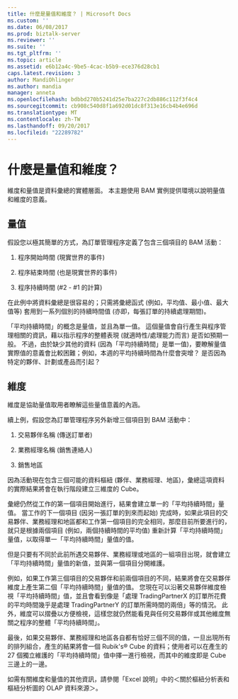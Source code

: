 ```yaml
---
title: 什麼是量值和維度？ | Microsoft Docs
ms.custom: ''
ms.date: 06/08/2017
ms.prod: biztalk-server
ms.reviewer: ''
ms.suite: ''
ms.tgt_pltfrm: ''
ms.topic: article
ms.assetid: e6b12a4c-9be5-4cac-b5b9-ece376d28cb1
caps.latest.revision: 3
author: MandiOhlinger
ms.author: mandia
manager: anneta
ms.openlocfilehash: bdbbd270b5241d25e7ba227c2db886c112f3f4c4
ms.sourcegitcommit: cb908c540d8f1a692d01dc8f313e16cb4b4e696d
ms.translationtype: MT
ms.contentlocale: zh-TW
ms.lasthandoff: 09/20/2017
ms.locfileid: "22289782"
---
```

# <a name="what-are-measures-and-dimensions"></a>什麼是量值和維度？
維度和量值是資料彙總的實體層面。 本主題使用 BAM 實例提供環境以說明量值和維度的意義。  
  
## <a name="measures"></a>量值  
 假設您以極其簡單的方式，為訂單管理程序定義了包含三個項目的 BAM 活動：  
  
1.  程序開始時間 (現實世界的事件)  
  
2.  程序結束時間 (也是現實世界的事件)  
  
3.  程序持續時間 (#2 - #1 的計算)  
  
 在此例中將資料彙總是很容易的；只需將彙總函式 (例如，平均值、最小值、最大值等) 套用到一系列個別的持續時間值 (亦即，每張訂單的持續處理期間)。  
  
 「平均持續時間」的概念是量值，並且為單一值。 這個量值會自行產生與程序管理相關的資訊，藉以指示程序的整體表現 (就適時性/處理能力而言) 是否如預期一般。 不過，由於缺少其他的資料 (因為「平均持續時間」是單一值)，要瞭解量值實際值的意義會比較困難；例如，本週的平均持續時間為什麼會突增？ 是否因為特定的夥伴、計劃或產品而引起？  
  
## <a name="dimensions"></a>維度  
 維度是協助量值取用者瞭解這些量值意義的內涵。  
  
 續上例，假設您為訂單管理程序另外新增三個項目到 BAM 活動中：  
  
1.  交易夥伴名稱 (傳送訂單者)  
  
2.  業務經理名稱 (銷售連絡人)  
  
3.  銷售地區  
  
 因為活動現在包含三個可能的資料樞紐 (夥伴、業務經理、地區)，彙總這項資料的實際結果將會在執行階段建立三維度的 Cube。  
  
 彙總仍然從工作的第一個項目開始進行，結果會建立單一的「平均持續時間」量值。 當工作的下一個項目 (因另一張訂單的到來而起始) 完成時，如果此項目的交易夥伴、業務經理和地區都和工作第一個項目的完全相同，那麼目前所要進行的，就只是根據兩個項目 (例如，兩個持續時間的平均值) 重新計算「平均持續時間」量值，以取得單一「平均持續時間」量值的值。  
  
 但是只要有不同於此前所遇交易夥伴、業務經理或地區的一組項目出現，就會建立「平均持續時間」量值的新值，並與第一個項目分開維護。  
  
 例如，如果工作第三個項目的交易夥伴和前兩個項目的不同，結果將會在交易夥伴維度上產生第二個「平均持續時間」量值的值。 您現在可以沿著交易夥伴維度檢視「平均持續時間」值，並且會看到像是「處理 TradingPartnerX 的訂單所花費的平均時間幾乎是處理 TradingPartnerY 的訂單所需時間的兩倍」等的情況。 此外，維度可以摺疊以方便檢視，這樣您就仍然能看見與任何交易夥伴或其他維度無關之程序的整體「平均持續時間」。  
  
 最後，如果交易夥伴、業務經理和地區各自都有恰好三個不同的值，一旦出現所有的排列組合，產生的結果將會一個 Rubik's® Cube 的資料；使用者可以在產生的 27 個獨立維護的「平均持續時間」值中擇一進行檢視，而其中的維度即是 Cube 三邊上的一邊。  
  
 如需有關維度和量值的其他資訊，請參閱「Excel 說明」中的＜關於樞紐分析表和樞紐分析圖的 OLAP 資料來源＞。